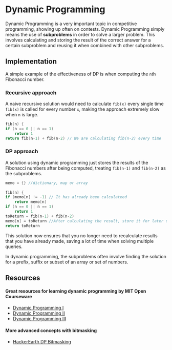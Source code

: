 # Dynamic Programming
 
Dynamic Programming is a very important topic in competitive programming, showing up often on contests. Dynamic Programming simply means the use of **subproblems** in order to solve a larger problem. This involves calculating and storing the result of the correct answer for a certain subproblem and reusing it when combined with other subproblems.
 
## Implementation

A simple example of the effectiveness of DP is when computing the `n`th Fibonacci number.

### Recursive approach

A naive recursive solution would need to calculate `fib(x)` every single time `fib(x)` is called for every number `x`, making the approach extremely slow when `n` is large.

```cpp
fib(n) {
if (n == 0 || n == 1)
	return 1
return fib(n-1) + fib(n-2) // We are calculating fib(n-2) every time
```

### DP approach
A solution using dynamic programming just stores the results of the Fibonacci numbers after being computed, treating `fib(n-1)` and `fib(n-2)` as the subproblems.

```cpp
memo = {} //dictionary, map or array
 
fib(n) {
if (memo[n] != -1) // It has already been calculateed
	return memo[n]
if (n == 0 || n == 1)
	return 1
toReturn = fib(n-1) + fib(n-2)
memo[n] = toReturn //After calculating the result, store it for later use
return toReturn
```

This solution now ensures that you no longer need to recalculate results that you have already made, saving a lot of time when solving multiple queries.
 
In dynamic programming, the subproblems often involve finding the solution for a prefix, suffix or subset of an array or set of numbers.

## Resources
#### Great resources for learning dynamic programming by MIT Open Courseware
- [Dynamic Programming I](https://www.youtube.com/watch?v=OQ5jsbhAv_M)
- [Dynamic Programming II](https://www.youtube.com/watch?v=ENyox7kNKeY)
- [Dynamic Programming III](https://www.youtube.com/watch?v=ocZMDMZwhCY)

#### More advanced concepts with bitmasking
- [HackerEarth DP Bitmasking](https://www.hackerearth.com/practice/algorithms/dynamic-programming/bit-masking/tutorial/)


